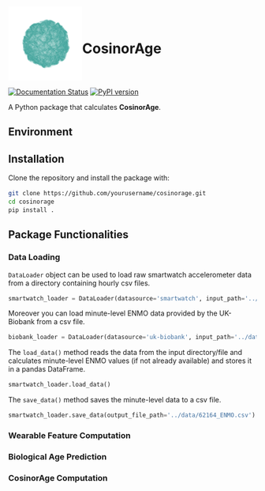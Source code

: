 <div style="display: flex; align-items: center;">
    <img src="docs/source/_static/logo.png" alt="Logo" width="150" height="150">
    <h1 style="margin-right: 10px;">CosinorAge</h1>
</div>

[![Documentation Status](https://readthedocs.org/projects/cosinorage/badge/?version=latest)](https://cosinorage.readthedocs.io/en/latest/?badge=latest)
[![PyPI version](https://img.shields.io/pypi/v/cosinorage.svg)](https://pypi.org/project/cosinorage/)

A Python package that calculates **CosinorAge**.

## Environment

## Installation

Clone the repository and install the package with:

```bash
git clone https://github.com/yourusername/cosinorage.git
cd cosinorage
pip install .
```

## Package Functionalities

### Data Loading

`DataLoader` object can be used to load raw smartwatch accelerometer data from a directory containing hourly csv
files.

```python
smartwatch_loader = DataLoader(datasource='smartwatch', input_path='../data/62164/', preprocess=True)
```

Moreover you can load minute-level ENMO data provided by the UK-Biobank from a csv file.

```python
biobank_loader = DataLoader(datasource='uk-biobank', input_path='../data/62164_ENMO.csv', preprocess=True)
```

The `load_data()` method reads the data from the input directory/file and calculates minute-level ENMO values (if not
already available) and stores it in a pandas DataFrame.

```python
smartwatch_loader.load_data()
```

The `save_data()` method saves the minute-level data to a csv file.

```python
smartwatch_loader.save_data(output_file_path='../data/62164_ENMO.csv')
```

### Wearable Feature Computation

### Biological Age Prediction

### CosinorAge Computation
